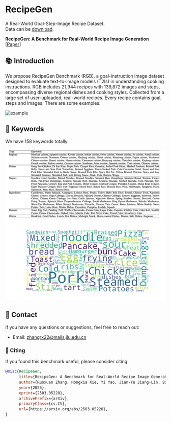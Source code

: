 # RecipeGen
A Real-World Goal-Step-Image Recipe Dataset. <br>
Data can be [download](https://1drv.ms/f/c/3de24ecbad483902/Em8838JCIwNIvk_-IcNXmVEBdBqajjHc_B2g6MPwXd6ZPg?e=Cg4JYM).

**RecipeGen: A Benchmark for Real-World Recipe Image Generation** [[Paper](https://arxiv.org/abs/2503.05228)] <br>

## 📚 Introduction
We propose RecipeGen Benchmark (RGB), a goal-instruction image dataset designed to evaluate text-to-image models (T2Is) in understanding cooking instructions. RGB includes 21,944 recipes with 139,872 images and steps, encompassing diverse regional dishes and cooking styles. Collected from a large set of user-uploaded, real-world recipes.
Every recipe contains goal, steps and images.
There are some examples.

![example](images/data.png)

## 🧪 Keywords
We have 158 keywords totally.

![keywords](images/keyword.png)
![keyword](images/keywords.jpg)


## 📧 Contact
If you have any questions or suggestions, feel free to reach out:

- Email: zhangrx22@mails.jlu.edu.cn
### 📝 Citing

If you found this benchmark useful, please consider citing:

```bibtex
@misc{RecipeGen,
      title={RecipeGen: A Benchmark for Real-World Recipe Image Generation}, 
      author={Ruoxuan Zhang, Hongxia Xie, Yi Yao, Jian-Yu Jiang-Lin, Bin Wen, Ling Lo, Hong-Han Shuai, Yung-Hui Li,Wen-Huang Cheng},
      year={2025},
      eprint={2503.05228},
      archivePrefix={arXiv},
      primaryClass={cs.CV},
      url={https://arxiv.org/abs/2503.05228}, 
}
```
